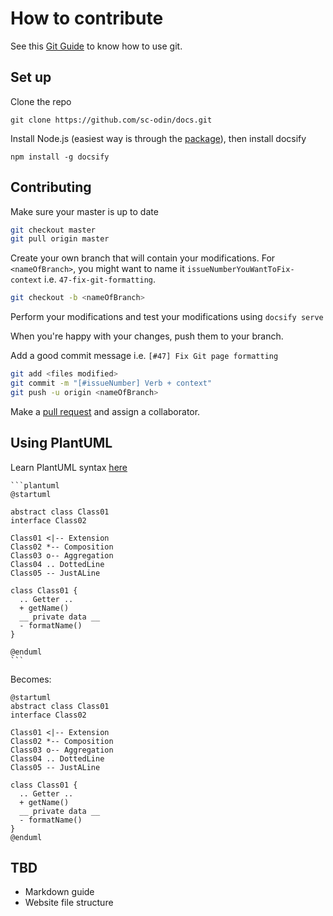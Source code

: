 # How to contribute

See this [Git Guide](/raw-redirect/laurent-git-guide.md) to know how to use git.

## Set up

Clone the repo

`git clone https://github.com/sc-odin/docs.git`

Install Node.js (easiest way is through the [package](https://nodejs.org/en/)), then install docsify

`npm install -g docsify`

## Contributing

Make sure your master is up to date

```bash
git checkout master
git pull origin master
```

Create your own branch that will contain your modifications. For `<nameOfBranch>`, you might want to name it `issueNumberYouWantToFix-context` i.e. `47-fix-git-formatting`.

```bash
git checkout -b <nameOfBranch>
```

Perform your modifications and test your modifications using `docsify serve`

When you're happy with your changes, push them to your branch.

Add a good commit message i.e. `[#47] Fix Git page formatting`

```bash
git add <files modified>
git commit -m "[#issueNumber] Verb + context"
git push -u origin <nameOfBranch>
```

Make a [pull request](https://github.com/spaceconcordia/sc-odin-docs/pulls) and assign a collaborator.

## Using PlantUML

Learn PlantUML syntax [here](https://plantuml.com)

<!-- markdownlint-disable -->
<pre><code>```plantuml
@startuml

abstract class Class01
interface Class02

Class01 <|-- Extension
Class02 *-- Composition
Class03 o-- Aggregation
Class04 .. DottedLine
Class05 -- JustALine

class Class01 {
  .. Getter ..
  + getName()
  __ private data __
  - formatName()
}

@enduml
```</code></pre>

Becomes:

```plantuml
@startuml
abstract class Class01
interface Class02

Class01 <|-- Extension
Class02 *-- Composition
Class03 o-- Aggregation
Class04 .. DottedLine
Class05 -- JustALine

class Class01 {
  .. Getter ..
  + getName()
  __ private data __
  - formatName()
}
@enduml
```
<!-- markdownlint-enable -->

## TBD

* Markdown guide
* Website file structure
